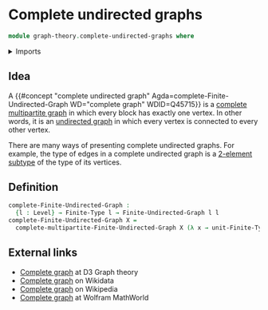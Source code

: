 # Complete undirected graphs

```agda
module graph-theory.complete-undirected-graphs where
```

<details><summary>Imports</summary>

```agda
open import foundation.universe-levels

open import graph-theory.complete-multipartite-graphs
open import graph-theory.finite-graphs

open import univalent-combinatorics.finite-types
```

</details>

## Idea

A
{{#concept "complete undirected graph" Agda=complete-Finite-Undirected-Graph WD="complete graph" WDID=Q45715}}
is a [complete multipartite graph](graph-theory.complete-multipartite-graphs.md)
in which every block has exactly one vertex. In other words, it is an
[undirected graph](graph-theory.undirected-graphs.md) in which every vertex is
connected to every other vertex.

There are many ways of presenting complete undirected graphs. For example, the
type of edges in a complete undirected graph is a
[2-element subtype](univalent-combinatorics.2-element-subtypes.md) of the type
of its vertices.

## Definition

```agda
complete-Finite-Undirected-Graph :
  {l : Level} → Finite-Type l → Finite-Undirected-Graph l l
complete-Finite-Undirected-Graph X =
  complete-multipartite-Finite-Undirected-Graph X (λ x → unit-Finite-Type)
```

## External links

- [Complete graph](https://d3gt.com/unit.html?complete-graph) at D3 Graph theory
- [Complete graph](https://www.wikidata.org/entity/Q45715) on Wikidata
- [Complete graph](https://en.wikipedia.org/wiki/Complete_graph) on Wikipedia
- [Complete graph](https://mathworld.wolfram.com/CompleteGraph.html) at Wolfram
  MathWorld
